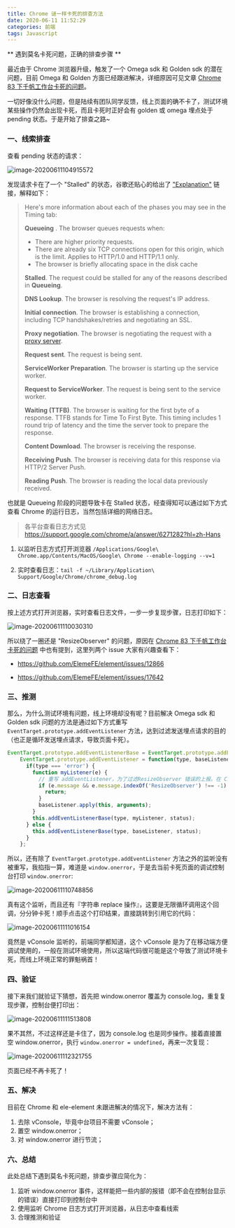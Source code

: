 ```yaml
---
title: Chrome 谜一样卡死的排查方法
date: 2020-06-11 11:52:29
categories: 前端
tags: Javascript
---
```


** 遇到莫名卡死问题，正确的排查步骤 **

<!-- more -->

最近由于 Chrome 浏览器升级，触发了一个 Omega sdk 和 Golden sdk 的潜在问题，目前 Omega 和 Golden 方面已经跟进解决，详细原因可见文章 [Chrome 83 下千帆工作台卡死的问题](http://way.xiaojukeji.com/article/22698)。

一切好像没什么问题，但是陆续有团队同学反馈，线上页面的确不卡了，测试环境某些操作仍然会出现卡死，而且卡死时正好会有 golden 或 omega 埋点处于 pending 状态。于是开始了排查之路~



### 一、线索排查

查看 pending 状态的请求：

![image-20200611104915572](https://tva1.sinaimg.cn/large/007S8ZIlly1gfo5qbtaqrj31ig0ha417.jpg)

发现请求卡在了一个 "Stalled" 的状态，谷歌还贴心的给出了 ["Explanation"](https://developers.google.com/web/tools/chrome-devtools/network-performance/reference?utm_source=devtools#timing-explanation) 链接，解释如下：

> Here's more information about each of the phases you may see in the Timing tab:
>
> **Queueing**
>   . The browser queues requests when:
>
>   - There are higher priority requests.
>   - There are already six TCP connections open for this origin, which is the limit. Applies to HTTP/1.0 and HTTP/1.1 only.
>   - The browser is briefly allocating space in the disk cache
>
> **Stalled**. The request could be stalled for any of the reasons described in **Queueing**.
>
> **DNS Lookup**. The browser is resolving the request's IP address.
>
> **Initial connection**. The browser is establishing a connection, including TCP handshakes/retries and negotiating an SSL.
>
> **Proxy negotiation**. The browser is negotiating the request with a [proxy server](https://en.wikipedia.org/wiki/Proxy_server).
>
> **Request sent**. The request is being sent.
>
> **ServiceWorker Preparation**. The browser is starting up the service worker.
>
> **Request to ServiceWorker**. The request is being sent to the service worker.
>
> **Waiting (TTFB)**. The browser is waiting for the first byte of a response. TTFB stands for Time To First Byte. This timing includes 1 round trip of latency and the time the server took to prepare the response.
>
> **Content Download**. The browser is receiving the response.
>
> **Receiving Push**. The browser is receiving data for this response via HTTP/2 Server Push.
>
> **Reading Push**. The browser is reading the local data previously received.



也就是 Queueing 阶段的问题导致卡在 Stalled 状态，经查得知可以通过如下方式查看 Chrome 的运行日志，当然包括详细的网络日志。

> 各平台查看日志方式见 https://support.google.com/chrome/a/answer/6271282?hl=zh-Hans

1. 以监听日志方式打开浏览器 `/Applications/Google\ Chrome.app/Contents/MacOS/Google\ Chrome --enable-logging --v=1`

2. 实时查看日志：`tail -f ~/Library/Application\ Support/Google/Chrome/chrome_debug.log`



### 二、日志查看

按上述方式打开浏览器，实时查看日志文件，一步一步复现步骤，日志打印如下：

![image-20200611110030310](https://tva1.sinaimg.cn/large/007S8ZIlly1gfo61u5ifvj314e0o013q.jpg)

所以绕了一圈还是 "ResizeObserver" 的问题，原因在 [Chrome 83 下千帆工作台卡死的问题](http://way.xiaojukeji.com/article/22698) 中也有提到，这里列两个 issue 大家有兴趣查看下：

- https://github.com/ElemeFE/element/issues/12866

- https://github.com/ElemeFE/element/issues/17642



### 三、推测

那么，为什么测试环境有问题，线上环境却没有呢？目前解决 Omega sdk 和 Golden sdk 问题的方法是通过如下方式重写 `EventTarget.prototype.addEventListener` 方法，达到过滤发送埋点请求的目的（也正是循环发送埋点请求，导致页面卡死）。

```js
EventTarget.prototype.addEventListenerBase = EventTarget.prototype.addEventListener;
    EventTarget.prototype.addEventListener = function(type, baseListener, status) {
      if(type === 'error') {
        function myListener(e) {
          // 重写 addEventListener，为了过滤ResizeObserver 错误的上报。在 Chrome 83 无限上报会造成浏览器卡死
          if (e.message && e.message.indexOf('ResizeObserver') !== -1) {
            return;
          }
          baseListener.apply(this, arguments);
        }
        this.addEventListenerBase(type, myListener, status);
      } else { 
        this.addEventListenerBase(type, baseListener, status);
      }
    };
```



所以，还有除了 `EventTarget.prototype.addEventListener` 方法之外的监听没有被重写，我掐指一算，难道是 `window.onerror`，于是去当前卡死页面的调试控制台打印 `window.onerror`:

![image-20200611110748856](https://tva1.sinaimg.cn/large/007S8ZIlly1gfo69fc4jlj31ie0aswfo.jpg)

真有这个监听，而且还有『字符串 replace 操作』，这要是无限循环调用这个回调，分分钟卡死！顺手点击这个打印结果，直接跳转到引用它的代码：

![image-20200611111016154](https://tva1.sinaimg.cn/large/007S8ZIlly1gfo6bzox23j31ig0he0wd.jpg)

竟然是 vConsole 监听的，前端同学都知道，这个 vConsole 是为了在移动端方便调试使用的，一般在测试环境使用，所以这端代码很可能是这个导致了测试环境卡死，而线上环境正常的罪魁祸首！



### 四、验证

接下来我们就验证下猜想，首先把 window.onerror 覆盖为 console.log，重复复现步骤，控制台便打印出：

![image-20200611111513808](https://tva1.sinaimg.cn/large/007S8ZIlly1gfo6h5sybkj31ig0hin6f.jpg)

果不其然，不过这样还是卡住了，因为 console.log 也是同步操作。接着直接置空 window.onerror，执行 `window.onerror = undefined`，再来一次复现：

![image-20200611112321755](https://tva1.sinaimg.cn/large/007S8ZIlly1gfo6plvoenj31ig064abw.jpg)



页面已经不再卡死了！



### 五、解决

目前在 Chrome 和 ele-element 未跟进解决的情况下，解决方法有：

1. 去除 vConsole，毕竟中台项目不需要 vConsole；
2. 置空 window.onerror；
3. 对 window.onerror 进行节流；



### 六、总结

此处总结下遇到莫名卡死问题，排查步骤应简化为：

1. 监听 window.onerror 事件，这样能把一些内部的报错（即不会在控制台显示的错误）直接打印到控制台中
2. 使用监听 Chrome 日志方式打开浏览器，从日志中查看线索
3. 合理推测和验证